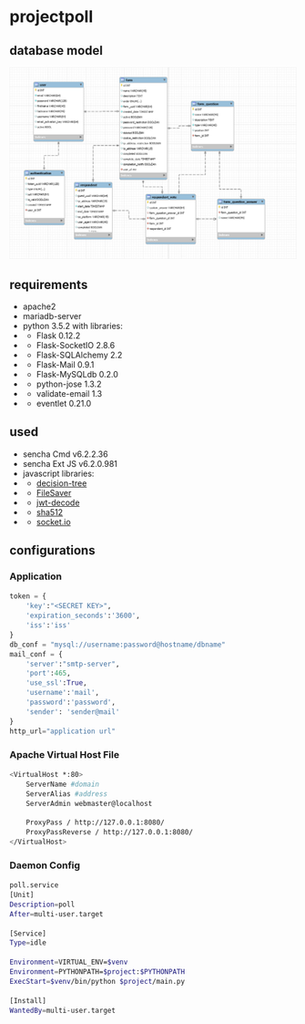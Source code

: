 # projectpoll

## database model
![Database model](https://raw.githubusercontent.com/norbeq/projectpoll/master/docs/database_scheme.png)

## requirements
- apache2
- mariadb-server
- python 3.5.2 with libraries:
- - Flask 0.12.2
- - Flask-SocketIO 2.8.6
- - Flask-SQLAlchemy 2.2
- - Flask-Mail 0.9.1
- - Flask-MySQLdb 0.2.0
- - python-jose 1.3.2
- - validate-email 1.3
- - eventlet 0.21.0

## used
- sencha Cmd v6.2.2.36
- sencha Ext JS v6.2.0.981
- javascript libraries:
- - [decision-tree](https://github.com/lagodiuk/decision-tree-js)
- - [FileSaver](https://github.com/eligrey/FileSaver.js/)
- - [jwt-decode](https://github.com/auth0/jwt-decode)
- - [sha512](https://github.com/emn178/js-sha512)
- - [socket.io](https://cdnjs.com/libraries/socket.io)

## configurations
### Application
```python
token = {
    'key':"<SECRET KEY>",
    'expiration_seconds':'3600',
    'iss':'iss'
}
db_conf = "mysql://username:password@hostname/dbname"
mail_conf = {
    'server':"smtp-server",
    'port':465,
    'use_ssl':True,
    'username':'mail',
    'password':'password',
    'sender': 'sender@mail'
}
http_url="application url"
```
### Apache Virtual Host File
```sh
<VirtualHost *:80>
	ServerName #domain
    ServerAlias #address
    ServerAdmin webmaster@localhost

    ProxyPass / http://127.0.0.1:8080/
    ProxyPassReverse / http://127.0.0.1:8080/
</VirtualHost>
```
### Daemon Config
```sh
poll.service
[Unit]
Description=poll
After=multi-user.target

[Service]
Type=idle

Environment=VIRTUAL_ENV=$venv
Environment=PYTHONPATH=$project:$PYTHONPATH
ExecStart=$venv/bin/python $project/main.py

[Install]
WantedBy=multi-user.target
```
